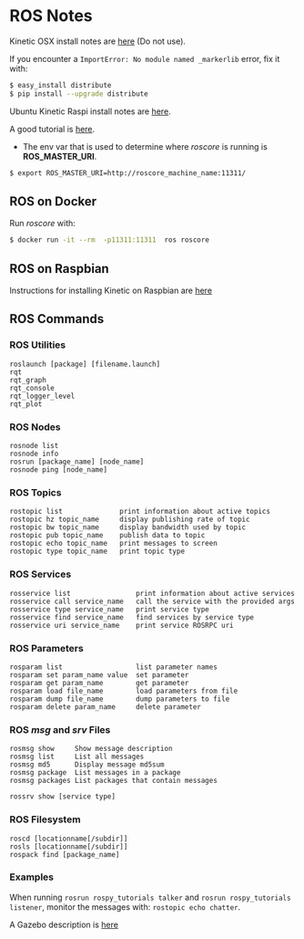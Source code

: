 # ROS Notes

Kinetic OSX install notes are [here](http://wiki.ros.org/kinetic/Installation/OSX/Homebrew/Source) (Do not use).

If you encounter a `ImportError: No module named _markerlib` error, fix it with:
```bash
$ easy_install distribute
$ pip install --upgrade distribute
```

Ubuntu Kinetic Raspi install notes are [here](http://wiki.ros.org/kinetic/Installation/Ubuntu).

A good tutorial is [here](http://wiki.ros.org/ROS/Tutorials).

* The env var that is used to determine where *roscore* is running is **ROS_MASTER_URI**.

```bash
$ export ROS_MASTER_URI=http://roscore_machine_name:11311/
```

## ROS on Docker
Run *roscore* with:
```bash
$ docker run -it --rm  -p11311:11311  ros roscore
```

## ROS on Raspbian

Instructions for installing Kinetic on Raspbian are [here](http://wiki.ros.org/ROSberryPi/Installing%20ROS%20Kinetic%20on%20the%20Raspberry%20Pi)

## ROS Commands

### ROS Utilities
``` 
roslaunch [package] [filename.launch]
rqt
rqt_graph
rqt_console
rqt_logger_level
rqt_plot
```

### ROS Nodes
``` 
rosnode list
rosnode info
rosrun [package_name] [node_name]
rosnode ping [node_name]
```

### ROS Topics
``` 
rostopic list              print information about active topics
rostopic hz topic_name     display publishing rate of topic    
rostopic bw topic_name     display bandwidth used by topic
rostopic pub topic_name    publish data to topic
rostopic echo topic_name   print messages to screen
rostopic type topic_name   print topic type
```

### ROS Services
```
rosservice list                print information about active services
rosservice call service_name   call the service with the provided args
rosservice type service_name   print service type
rosservice find service_name   find services by service type
rosservice uri service_name    print service ROSRPC uri
```

### ROS Parameters
```
rosparam list                  list parameter names
rosparam set param_name value  set parameter
rosparam get param_name        get parameter
rosparam load file_name        load parameters from file
rosparam dump file_name        dump parameters to file
rosparam delete param_name     delete parameter
```

### ROS *msg* and *srv* Files
``` 
rosmsg show     Show message description
rosmsg list     List all messages
rosmsg md5      Display message md5sum
rosmsg package  List messages in a package
rosmsg packages List packages that contain messages

rossrv show [service type]
```

### ROS Filesystem
``` 
roscd [locationname[/subdir]]
rosls [locationname[/subdir]]
rospack find [package_name]
```


### Examples

When running `rosrun rospy_tutorials talker` and
`rosrun rospy_tutorials listener`, monitor the messages with:
`rostopic echo chatter`.


A Gazebo description is [here](http://www.ros.org/news/2017/05/steffi-paepcke-and-louise-poubel-osrf-whats-new-in-gazebo-upgrading-your-simulation-user-experience.html)




